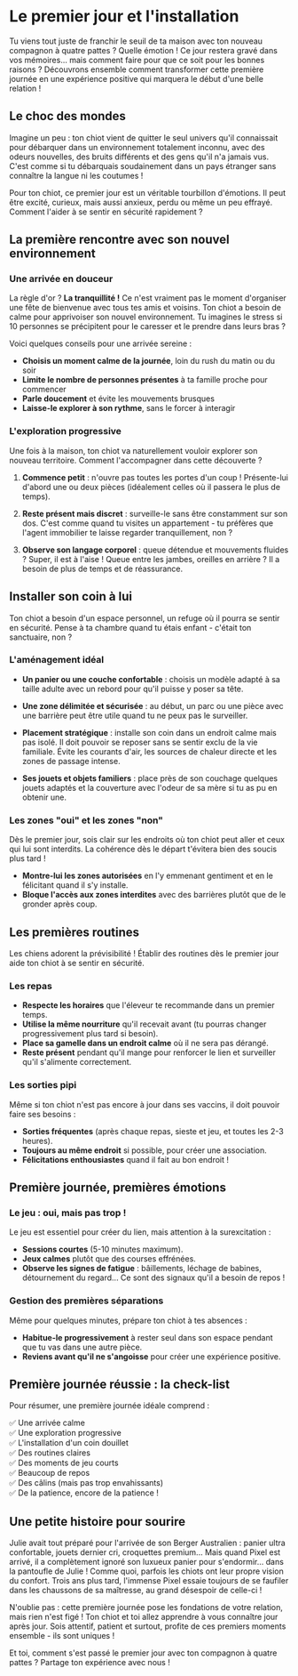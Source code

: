 # Le premier jour et l'installation

Tu viens tout juste de franchir le seuil de ta maison avec ton nouveau compagnon à quatre pattes ? Quelle émotion ! Ce jour restera gravé dans vos mémoires... mais comment faire pour que ce soit pour les bonnes raisons ? Découvrons ensemble comment transformer cette première journée en une expérience positive qui marquera le début d'une belle relation !

## Le choc des mondes

Imagine un peu : ton chiot vient de quitter le seul univers qu'il connaissait pour débarquer dans un environnement totalement inconnu, avec des odeurs nouvelles, des bruits différents et des gens qu'il n'a jamais vus. C'est comme si tu débarquais soudainement dans un pays étranger sans connaître la langue ni les coutumes !

Pour ton chiot, ce premier jour est un véritable tourbillon d'émotions. Il peut être excité, curieux, mais aussi anxieux, perdu ou même un peu effrayé. Comment l'aider à se sentir en sécurité rapidement ?

## La première rencontre avec son nouvel environnement

### Une arrivée en douceur

La règle d'or ? **La tranquillité !** Ce n'est vraiment pas le moment d'organiser une fête de bienvenue avec tous tes amis et voisins. Ton chiot a besoin de calme pour apprivoiser son nouvel environnement. Tu imagines le stress si 10 personnes se précipitent pour le caresser et le prendre dans leurs bras ?

Voici quelques conseils pour une arrivée sereine :

- **Choisis un moment calme de la journée**, loin du rush du matin ou du soir
- **Limite le nombre de personnes présentes** à ta famille proche pour commencer
- **Parle doucement** et évite les mouvements brusques
- **Laisse-le explorer à son rythme**, sans le forcer à interagir

### L'exploration progressive

Une fois à la maison, ton chiot va naturellement vouloir explorer son nouveau territoire. Comment l'accompagner dans cette découverte ?

1. **Commence petit** : n'ouvre pas toutes les portes d'un coup ! Présente-lui d'abord une ou deux pièces (idéalement celles où il passera le plus de temps).

2. **Reste présent mais discret** : surveille-le sans être constamment sur son dos. C'est comme quand tu visites un appartement - tu préfères que l'agent immobilier te laisse regarder tranquillement, non ?

3. **Observe son langage corporel** : queue détendue et mouvements fluides ? Super, il est à l'aise ! Queue entre les jambes, oreilles en arrière ? Il a besoin de plus de temps et de réassurance.

## Installer son coin à lui

Ton chiot a besoin d'un espace personnel, un refuge où il pourra se sentir en sécurité. Pense à ta chambre quand tu étais enfant - c'était ton sanctuaire, non ?

### L'aménagement idéal

- **Un panier ou une couche confortable** : choisis un modèle adapté à sa taille adulte avec un rebord pour qu'il puisse y poser sa tête.

- **Une zone délimitée et sécurisée** : au début, un parc ou une pièce avec une barrière peut être utile quand tu ne peux pas le surveiller.

- **Placement stratégique** : installe son coin dans un endroit calme mais pas isolé. Il doit pouvoir se reposer sans se sentir exclu de la vie familiale. Évite les courants d'air, les sources de chaleur directe et les zones de passage intense.

- **Ses jouets et objets familiers** : place près de son couchage quelques jouets adaptés et la couverture avec l'odeur de sa mère si tu as pu en obtenir une.

### Les zones "oui" et les zones "non"

Dès le premier jour, sois clair sur les endroits où ton chiot peut aller et ceux qui lui sont interdits. La cohérence dès le départ t'évitera bien des soucis plus tard !

- **Montre-lui les zones autorisées** en l'y emmenant gentiment et en le félicitant quand il s'y installe.
- **Bloque l'accès aux zones interdites** avec des barrières plutôt que de le gronder après coup.

## Les premières routines

Les chiens adorent la prévisibilité ! Établir des routines dès le premier jour aide ton chiot à se sentir en sécurité.

### Les repas

- **Respecte les horaires** que l'éleveur te recommande dans un premier temps.
- **Utilise la même nourriture** qu'il recevait avant (tu pourras changer progressivement plus tard si besoin).
- **Place sa gamelle dans un endroit calme** où il ne sera pas dérangé.
- **Reste présent** pendant qu'il mange pour renforcer le lien et surveiller qu'il s'alimente correctement.

### Les sorties pipi

Même si ton chiot n'est pas encore à jour dans ses vaccins, il doit pouvoir faire ses besoins :

- **Sorties fréquentes** (après chaque repas, sieste et jeu, et toutes les 2-3 heures).
- **Toujours au même endroit** si possible, pour créer une association.
- **Félicitations enthousiastes** quand il fait au bon endroit !

## Première journée, premières émotions

### Le jeu : oui, mais pas trop !

Le jeu est essentiel pour créer du lien, mais attention à la surexcitation :

- **Sessions courtes** (5-10 minutes maximum).
- **Jeux calmes** plutôt que des courses effrénées.
- **Observe les signes de fatigue** : bâillements, léchage de babines, détournement du regard... Ce sont des signaux qu'il a besoin de repos !

### Gestion des premières séparations

Même pour quelques minutes, prépare ton chiot à tes absences :

- **Habitue-le progressivement** à rester seul dans son espace pendant que tu vas dans une autre pièce.
- **Reviens avant qu'il ne s'angoisse** pour créer une expérience positive.

## Première journée réussie : la check-list

Pour résumer, une première journée idéale comprend :

✅ Une arrivée calme  
✅ Une exploration progressive  
✅ L'installation d'un coin douillet  
✅ Des routines claires  
✅ Des moments de jeu courts  
✅ Beaucoup de repos  
✅ Des câlins (mais pas trop envahissants)  
✅ De la patience, encore de la patience !

## Une petite histoire pour sourire

Julie avait tout préparé pour l'arrivée de son Berger Australien : panier ultra confortable, jouets dernier cri, croquettes premium... Mais quand Pixel est arrivé, il a complètement ignoré son luxueux panier pour s'endormir... dans la pantoufle de Julie ! Comme quoi, parfois les chiots ont leur propre vision du confort. Trois ans plus tard, l'immense Pixel essaie toujours de se faufiler dans les chaussons de sa maîtresse, au grand désespoir de celle-ci !

N'oublie pas : cette première journée pose les fondations de votre relation, mais rien n'est figé ! Ton chiot et toi allez apprendre à vous connaître jour après jour. Sois attentif, patient et surtout, profite de ces premiers moments ensemble - ils sont uniques !

Et toi, comment s'est passé le premier jour avec ton compagnon à quatre pattes ? Partage ton expérience avec nous ! 